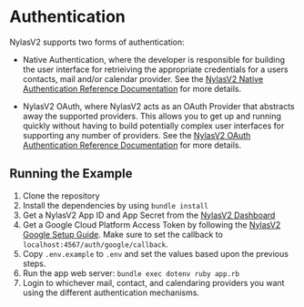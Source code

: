 # Authentication

NylasV2 supports two forms of authentication:

* Native Authentication, where the developer is responsible for building the user interface for retrieiving the appropriate credentials for a users contacts, mail and/or calendar provider. See the [NylasV2 Native Authentication Reference Documentation](https://docs.nylas.com/reference#native-authentication-1) for more details.

* NylasV2 OAuth, where NylasV2 acts as an OAuth Provider that abstracts away the supported providers. This allows you to get up and running quickly without having to build potentially complex user interfaces for supporting any number of providers. See the [NylasV2 OAuth Authentication Reference Documentation](https://docs.nylas.com/reference#oauth) for more details.

## Running the Example

1. Clone the repository
1. Install the dependencies by using `bundle install`
1. Get a NylasV2 App ID and App Secret from the [NylasV2 Dashboard](https://dashboard.nylas.com/)
1. Get a Google Cloud Platform Access Token by following the [NylasV2 Google Setup Guide](https://docs.nylas.com/docs/creating-a-google-project-for-dev). Make sure to set the callback to `localhost:4567/auth/google/callback`.
1. Copy `.env.example` to `.env` and set the values based upon the previous steps.
1. Run the app web server: `bundle exec dotenv ruby app.rb`
1. Login to whichever mail, contact, and calendaring providers you want using the different authentication mechanisms.

